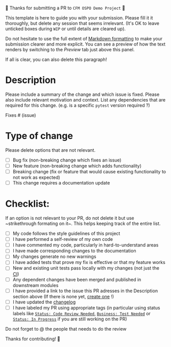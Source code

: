 :tada: Thanks for submitting a PR to `CFM OSPO Demo Project` :tada:

This template is here to guide you with your submission. Please fill it it thoroughly, but delete any session that seems irrelevant. (It's OK to leave unticked boxes during `WIP` or until details are cleared up).

Do not hesitate to use the full extent of [Markdown formatting][markdown_formatting] to make your submission clearer and more explicit. You can see a preview of how the text renders by switching to the *Preview* tab just above this panel.

[markdown_formatting]: https://github.com/adam-p/markdown-here/wiki/Markdown-Cheatsheet

If all is clear, you can also delete this paragraph!

# Description

Please include a summary of the change and which issue is fixed. Please also include relevant motivation and context. List any dependencies that are required for this change. (e.g. is a specific `pytest` version required ?)

Fixes # (issue)

# Type of change

Please delete options that are not relevant.

- [ ] Bug fix (non-breaking change which fixes an issue)
- [ ] New feature (non-breaking change which adds functionality)
- [ ] Breaking change (fix or feature that would cause existing functionality to not work as expected)
- [ ] This change requires a documentation update

# Checklist:

If an option is not relevant to your PR, do not delete it but use ~strikethrough formating on it~. This helps keeping track of the entire list.

- [ ] My code follows the style guidelines of this project
- [ ] I have performed a self-review of my own code
- [ ] I have commented my code, particularly in hard-to-understand areas
- [ ] I have made corresponding changes to the documentation
- [ ] My changes generate no new warnings
- [ ] I have added tests that prove my fix is effective or that my feature works
- [ ] New and existing unit tests pass locally with my changes (not just the [CI](https://link.to.ci))
- [ ] Any dependent changes have been merged and published in downstream modules
- [ ] I have provided a link to the issue this PR adresses in the Description section above (If there is none yet,
[create one](https://github.com/CFMTech/CFM-OSPO-Demo-Project/issues) !)
- [ ] I have updated the [changelog](https://github.com/CFMTech/CFM-OSPO-Demo-Project/blob/master/docs/sources/changelog.rst)
- [ ] I have labeled my PR using appropriate tags (in particular using status labels like [`Status: Code Review Needed`](https://github.com/CFMTech/CFM-OSPO-Demo-Project/labels/Status%3A%20Code%20Review%20Needed), [`Business: Test Needed`](https://github.com/CFMTech/CFM-OSPO-Demo-Project/labels/Business%3A%20Test%20Needed) or [`Status: In Progress`](https://github.com/CFMTech/CFM-OSPO-Demo-Project/labels/Status%3A%20In%20Progress) if you are still working on the PR)

Do not forget to @ the people that needs to do the review

Thanks for contributing! :pray:
